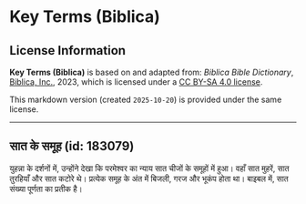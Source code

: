 # Key Terms (Biblica)

## License Information

**Key Terms (Biblica)** is based on and adapted from: _Biblica Bible Dictionary_, [Biblica, Inc.](https://www.biblica.com/), 2023, which is licensed under a [CC BY-SA 4.0 license](https://creativecommons.org/licenses/by-sa/4.0/legalcode.en).

This markdown version (created `2025-10-20`) is provided under the same license.



--------------------------------

## सात के समूह (id: 183079)

युहन्ना के दर्शनों में, उन्होंने देखा कि परमेश्वर का न्याय सात चीजों के समूहों में हुआ। वहाँ सात मुहरें, सात तुरहियाँ और सात कटोरे थे। प्रत्येक समूह के अंत में बिजली, गरज और भूकंप होता था। बाइबल में, सात संख्या पूर्णता का प्रतीक है।


